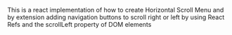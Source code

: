 This is a react implementation of how to create Horizontal Scroll Menu and by extension adding navigation buttons to scroll right or left by using React Refs and the scrollLeft property of DOM elements
